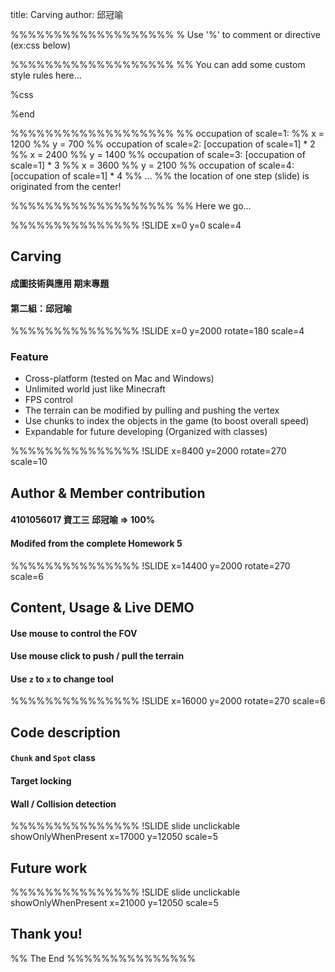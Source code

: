 title: Carving
author: 邱冠喻

%%%%%%%%%%%%%%%%%%%
% Use '%' to comment or directive (ex:css below)

%%%%%%%%%%%%%%%%%%%
%% You can add some custom style rules here...

%css



%end

%%%%%%%%%%%%%%%%%%%
%% occupation of scale=1:
%% x = 1200
%% y = 700
%% occupation of scale=2: [occupation of scale=1] * 2
%% x = 2400
%% y = 1400
%% occupation of scale=3: [occupation of scale=1] * 3
%% x = 3600
%% y = 2100
%% occupation of scale=4: [occupation of scale=1] * 4
%% ...
%% the location of one step (slide) is originated from the center!

%%%%%%%%%%%%%%%%%%%
%% Here we go...

%%%%%%%%%%%%%%%
!SLIDE x=0 y=0 scale=4

## Carving

#### 成圖技術與應用 期末專題

#### 第二組：邱冠喻

%%%%%%%%%%%%%%%
!SLIDE x=0 y=2000 rotate=180 scale=4

### Feature

 * Cross-platform (tested on Mac and Windows)
 * Unlimited world just like Minecraft
 * FPS control
 * The terrain can be modified by pulling and pushing the vertex
 * Use chunks to index the objects in the game (to boost overall speed)
 * Expandable for future developing (Organized with classes) 

%%%%%%%%%%%%%%%
!SLIDE x=8400 y=2000 rotate=270 scale=10

## Author & Member contribution

#### 4101056017 資工三 邱冠喻 => 100%

#### Modifed from the complete Homework 5

%%%%%%%%%%%%%%%
!SLIDE x=14400 y=2000 rotate=270 scale=6

## Content, Usage & Live DEMO

#### Use mouse to control the FOV

#### Use mouse click to push / pull the terrain

#### Use `z` to `x` to change tool

%%%%%%%%%%%%%%%
!SLIDE x=16000 y=2000 rotate=270 scale=6

## Code description

#### `Chunk` and `Spot` class

#### Target locking

#### Wall / Collision detection

%%%%%%%%%%%%%%%
!SLIDE slide unclickable showOnlyWhenPresent x=17000 y=12050 scale=5

## Future work

%%%%%%%%%%%%%%%
!SLIDE slide unclickable showOnlyWhenPresent x=21000 y=12050 scale=5

## Thank you!

%% The End
%%%%%%%%%%%%%%%
